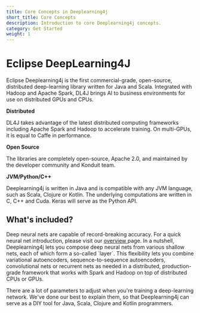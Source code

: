 ```yaml
---
title: Core Concepts in Deeplearning4j
short_title: Core Concepts
description: Introduction to core Deeplearning4j concepts.
category: Get Started
weight: 1
---
```


# Eclipse DeepLearning4J

Eclipse Deeplearning4j is the first commercial-grade, open-source, distributed deep-learning library written for Java and Scala. Integrated with Hadoop and Apache Spark, DL4J brings AI to business environments for use on distributed GPUs and CPUs.

**Distributed**

DL4J takes advantage of the latest distributed computing frameworks including Apache Spark and Hadoop to accelerate training. On multi-GPUs, it is equal to Caffe in performance.

**Open Source**

The libraries are completely open-source, Apache 2.0, and maintained by the developer community and Konduit team.

**JVM/Python/C++**

Deeplearning4j is written in Java and is compatible with any JVM language, such as Scala, Clojure or Kotlin. The underlying computations are written in C, C++ and Cuda. Keras will serve as the Python API.

## What's included?

Deep neural nets are capable of record-breaking accuracy. For a quick neural net introduction, please visit our [overview ](getting-started/core-concepts.md)page. In a nutshell, Deeplearning4j lets you compose deep neural nets from various shallow nets, each of which form a so-called \`layer\`. This flexibility lets you combine variational autoencoders, sequence-to-sequence autoencoders, convolutional nets or recurrent nets as needed in a distributed, production-grade framework that works with Spark and Hadoop on top of distributed CPUs or GPUs.

There are a lot of parameters to adjust when you're training a deep-learning network. We've done our best to explain them, so that Deeplearning4j can serve as a DIY tool for Java, Scala, Clojure and Kotlin programmers.

